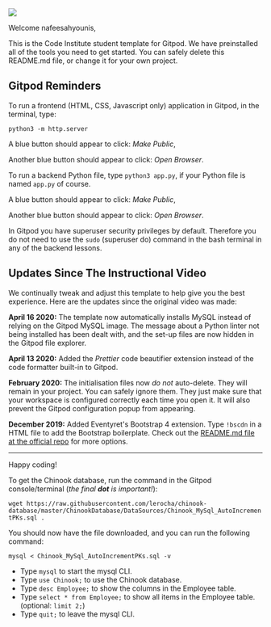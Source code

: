 <img src="https://codeinstitute.s3.amazonaws.com/fullstack/ci_logo_small.png" style="margin: 0;">

Welcome nafeesahyounis,

This is the Code Institute student template for Gitpod. We have preinstalled all of the tools you need to get started. You can safely delete this README.md file, or change it for your own project.

## Gitpod Reminders

To run a frontend (HTML, CSS, Javascript only) application in Gitpod, in the terminal, type:

`python3 -m http.server`

A blue button should appear to click: *Make Public*,

Another blue button should appear to click: *Open Browser*.

To run a backend Python file, type `python3 app.py`, if your Python file is named `app.py` of course.

A blue button should appear to click: *Make Public*,

Another blue button should appear to click: *Open Browser*.

In Gitpod you have superuser security privileges by default. Therefore you do not need to use the `sudo` (superuser do) command in the bash terminal in any of the backend lessons.

## Updates Since The Instructional Video

We continually tweak and adjust this template to help give you the best experience. Here are the updates since the original video was made:

**April 16 2020:** The template now automatically installs MySQL instead of relying on the Gitpod MySQL image. The message about a Python linter not being installed has been dealt with, and the set-up files are now hidden in the Gitpod file explorer.

**April 13 2020:** Added the _Prettier_ code beautifier extension instead of the code formatter built-in to Gitpod.

**February 2020:** The initialisation files now _do not_ auto-delete. They will remain in your project. You can safely ignore them. They just make sure that your workspace is configured correctly each time you open it. It will also prevent the Gitpod configuration popup from appearing.

**December 2019:** Added Eventyret's Bootstrap 4 extension. Type `!bscdn` in a HTML file to add the Bootstrap boilerplate. Check out the <a href="https://github.com/Eventyret/vscode-bcdn" target="_blank">README.md file at the official repo</a> for more options.

--------

Happy coding!

To get the Chinook database, run the command in the Gitpod console/terminal (*the final **dot** is important!*):

`wget https://raw.githubusercontent.com/lerocha/chinook-database/master/ChinookDatabase/DataSources/Chinook_MySql_AutoIncrementPKs.sql .`

You should now have the file downloaded, and you can run the following command:

`mysql < Chinook_MySql_AutoIncrementPKs.sql -v`

- Type `mysql` to start the mysql CLI.
- Type `use Chinook;` to use the Chinook database.
- Type `desc Employee;` to show the columns in the Employee table.
- Type `select * from Employee;` to show all items in the Employee table. (optional: `limit 2;`)
- Type `quit;` to leave the mysql CLI.

